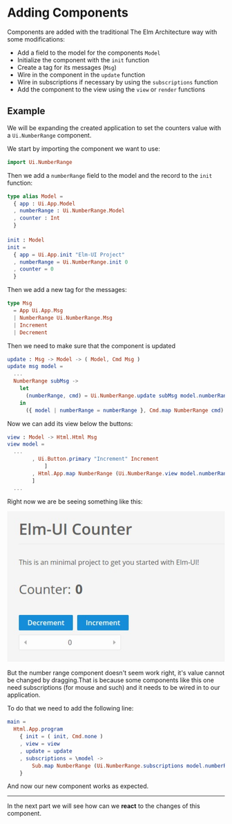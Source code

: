 # Adding Components
Components are added with the traditional The Elm Architecture way with some modifications:
  - Add a field to the model for the components `Model`
  - Initialize the component with the `init` function
  - Create a tag for its messages (`Msg`)
  - Wire in the component in the `update` function
  - Wire in subscriptions if necessary by using the `subscriptions` function
  - Add the component to the view using the `view` or `render` functions

## Example
We will be expanding the created application to set the counters value with a `Ui.NumberRange` component.

We start by importing the component we want to use:
```elm
import Ui.NumberRange
```

Then we add a `numberRange` field to the model and the record to the `init` function:
```elm
type alias Model =
  { app : Ui.App.Model
  , numberRange : Ui.NumberRange.Model
  , counter : Int
  }

init : Model
init =
  { app = Ui.App.init "Elm-UI Project"
  , numberRange = Ui.NumberRange.init 0
  , counter = 0
  }
```

Then we add a new tag for the messages:
```elm
type Msg
  = App Ui.App.Msg
  | NumberRange Ui.NumberRange.Msg
  | Increment
  | Decrement
```

Then we need to make sure that the component is updated
```elm
update : Msg -> Model -> ( Model, Cmd Msg )
update msg model =
  ...
  NumberRange subMsg ->
    let
      (numberRange, cmd) = Ui.NumberRange.update subMsg model.numberRange
    in
      ({ model | numberRange = numberRange }, Cmd.map NumberRange cmd)
```

Now we can add its view below the buttons:
```elm
view : Model -> Html.Html Msg
view model =
  ...
        , Ui.Button.primary "Increment" Increment
            ]
        , Html.App.map NumberRange (Ui.NumberRange.view model.numberRange)
        ]
  ...
```

Right now we are be seeing something like this:

![Adding Components](/images/adding-components.jpg)

But the number range component doesn't seem work right, it's value cannot be changed by dragging.That is because some components like this one need subscriptions (for mouse and such) and it needs to be wired in to our application.

To do that we need to add the following line:
```elm
main =
  Html.App.program
    { init = ( init, Cmd.none )
    , view = view
    , update = update
    , subscriptions = \model ->
        Sub.map NumberRange (Ui.NumberRange.subscriptions model.numberRange)
    }
```
And now our new component works as expected.

-------------------------------------------------------------------------------------

In the next part we will see how can we **react** to the changes of this component.
